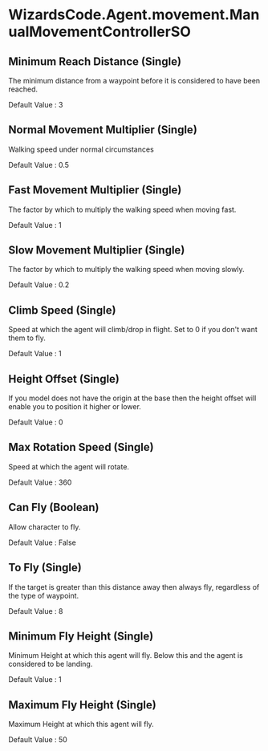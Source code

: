 # WizardsCode.Agent.movement.ManualMovementControllerSO

## Minimum Reach Distance (Single)

The minimum distance from a waypoint before it is considered to have been reached.

Default Value     : 3


## Normal Movement Multiplier (Single)

Walking speed under normal circumstances

Default Value     : 0.5


## Fast Movement Multiplier (Single)

The factor by which to multiply the walking speed when moving fast.

Default Value     : 1


## Slow Movement Multiplier (Single)

The factor by which to multiply the walking speed when moving slowly.

Default Value     : 0.2


## Climb Speed (Single)

Speed at which the agent will climb/drop in flight. Set to 0 if you don't want them to fly.

Default Value     : 1


## Height Offset (Single)

If you model does not have the origin at the base then the height offset will enable you to position it higher or lower.

Default Value     : 0


## Max Rotation Speed (Single)

Speed at which the agent will rotate.

Default Value     : 360


## Can Fly (Boolean)

Allow character to fly.

Default Value     : False


## To Fly (Single)

If the target is greater than this distance away then always fly, regardless of the type of waypoint.

Default Value     : 8


## Minimum Fly Height (Single)

Minimum Height at which this agent will fly. Below this and the agent is considered to be landing.

Default Value     : 1


## Maximum Fly Height (Single)

Maximum Height at which this agent will fly.

Default Value     : 50

